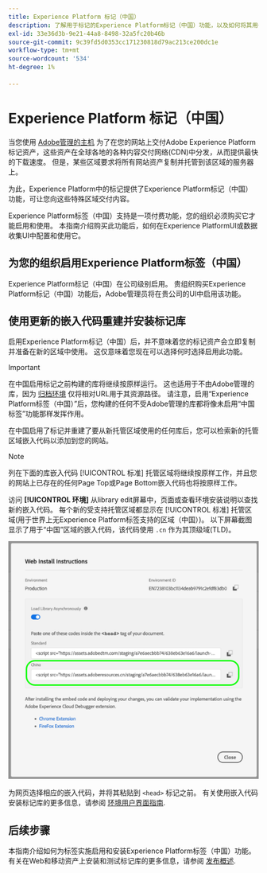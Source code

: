 ```yaml
---
title: Experience Platform 标记（中国）
description: 了解用于标记的Experience Platform标记（中国）功能，以及如何将其用于在多个地理区域交付您的内容。
exl-id: 33e36d3b-9e21-44a8-8498-32a5fc20b46b
source-git-commit: 9c39fd5d0353cc171230818d79ac213ce200dc1e
workflow-type: tm+mt
source-wordcount: '534'
ht-degree: 1%

---
```


# Experience Platform 标记（中国）

当您使用 [Adobe管理的主机](./hosts/managed-by-adobe-host.md) 为了在您的网站上交付Adobe Experience Platform标记资产，这些资产在全球各地的各种内容交付网络(CDN)中分发，从而提供最快的下载速度。 但是，某些区域要求将所有网站资产复制并托管到该区域的服务器上。

为此，Experience Platform中的标记提供了Experience Platform标记（中国）功能，可让您向这些特殊区域交付内容。

Experience Platform标签（中国）支持是一项付费功能，您的组织必须购买它才能启用和使用。 本指南介绍购买此功能后，如何在Experience PlatformUI或数据收集UI中配置和使用它。

## 为您的组织启用Experience Platform标签（中国）

Experience Platform标记（中国）在公司级别启用。 贵组织购买Experience Platform标记（中国）功能后，Adobe管理员将在贵公司的UI中启用该功能。

## 使用更新的嵌入代码重建并安装标记库

启用Experience Platform标记（中国）后，并不意味着您的标记资产会立即复制并准备在新的区域中使用。 这仅意味着您现在可以选择何时选择启用此功能。

>[!IMPORTANT]
>
>在中国启用标记之前构建的库将继续按原样运行。 这也适用于不由Adobe管理的库，因为 [归档环境](./environments.md#archive) 仅将相对URL用于其资源路径。 请注意，启用“Experience Platform标签（中国）”后，您构建的任何不受Adobe管理的库都将像未启用“中国标签”功能那样发挥作用。

在中国启用了标记并重建了要从新托管区域使用的任何库后，您可以检索新的托管区域嵌入代码以添加到您的网站。

>[!NOTE]
>
>列在下面的库嵌入代码 [!UICONTROL 标准] 托管区域将继续按原样工作，并且您的网站上已存在的任何Page Top或Page Bottom嵌入代码也将按原样工作。

访问 **[!UICONTROL 环境]** 从library edit屏幕中，页面或查看环境安装说明以查找新的嵌入代码。 每个新的受支持托管区域都显示在 [!UICONTROL 标准] 托管区域(用于世界上无Experience Platform标签支持的区域（中国）)。 以下屏幕截图显示了用于“中国”区域的嵌入代码，该代码使用 `.cn` 作为其顶级域(TLD)。

![中国地区的嵌入代码](../../images/ui/publishing/premium-cdn/embed-codes.png)

为网页选择相应的嵌入代码，并将其粘贴到 `<head>` 标记之前。 有关使用嵌入代码安装标记库的更多信息，请参阅 [环境用户界面指南](./environments.md#installation).

## 后续步骤

本指南介绍如何为标签实施启用和安装Experience Platform标签（中国）功能。 有关在Web和移动资产上安装和测试标记库的更多信息，请参阅 [发布概述](./overview.md).
